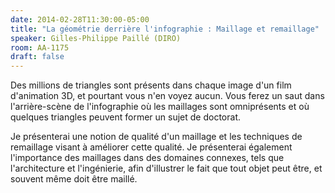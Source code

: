 ```yaml
---
date: 2014-02-28T11:30:00-05:00
title: "La géométrie derrière l'infographie : Maillage et remaillage"
speaker: Gilles-Philippe Paillé (DIRO)
room: AA-1175
draft: false
---
```


Des millions de triangles sont présents dans chaque image d'un film d'animation 3D, et pourtant vous n'en voyez aucun.
Vous ferez un saut dans l'arrière-scène de l'infographie où les maillages sont omniprésents et où quelques triangles peuvent former un sujet de doctorat.

Je présenterai une notion de qualité d'un maillage et les techniques de remaillage visant à améliorer cette qualité.
Je présenterai également l'importance des maillages dans des domaines connexes, tels que l'architecture et l'ingénierie, afin d'illustrer le fait que tout objet peut être, et souvent même doit être maillé. 

<!--more-->

